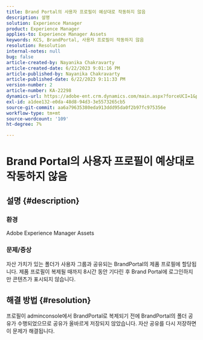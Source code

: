 ```yaml
---
title: Brand Portal의 사용자 프로필이 예상대로 작동하지 않음
description: 설명
solution: Experience Manager
product: Experience Manager
applies-to: Experience Manager Assets
keywords: KCS, BrandPortal, 사용자 프로필이 작동하지 않음
resolution: Resolution
internal-notes: null
bug: false
article-created-by: Nayanika Chakravarty
article-created-date: 6/22/2023 9:01:16 PM
article-published-by: Nayanika Chakravarty
article-published-date: 6/22/2023 9:11:33 PM
version-number: 2
article-number: KA-22298
dynamics-url: https://adobe-ent.crm.dynamics.com/main.aspx?forceUCI=1&pagetype=entityrecord&etn=knowledgearticle&id=74ac2ce9-3f11-ee11-8f6d-6045bd006d92
exl-id: a1dee132-e0da-48d8-94d3-3e5573265cb5
source-git-commit: aa6a79635380eda913ddd95da0f2b97fc975356e
workflow-type: tm+mt
source-wordcount: '109'
ht-degree: 7%

---
```


# Brand Portal의 사용자 프로필이 예상대로 작동하지 않음

## 설명 {#description}


### 환경

Adobe Experience Manager Assets

### 문제/증상

자산 가치가 있는 폴더가 사용자 그룹과 공유되는 BrandPortal의 제품 프로필에 할당됩니다. 제품 프로필이 복제될 때까지 8시간 동안 기다린 후 Brand Portal에 로그인하지만 콘텐츠가 표시되지 않습니다.


## 해결 방법 {#resolution}


프로필이 adminconsole에서 BrandPortal로 복제되기 전에 BrandPortal의 폴더 공유가 수행되었으므로 공유가 올바르게 저장되지 않았습니다. 자산 공유를 다시 저장하면 이 문제가 해결됩니다.
